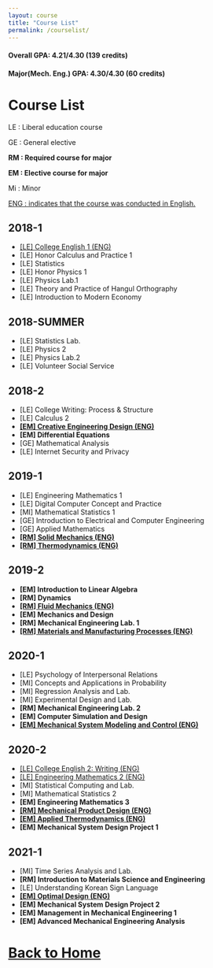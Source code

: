 ```yaml
---
layout: course
title: "Course List"
permalink: /courselist/
---
```


#### Overall GPA: 4.21/4.30 (139 credits)
#### Major(Mech. Eng.) GPA: 4.30/4.30 (60 credits)

# Course List

LE : Liberal education course

GE : General elective

<strong>RM : Required course for major</strong>

<strong>EM : Elective course for major</strong>

Mi : Minor

<u>ENG : indicates that the course was conducted in English.</u>

## 2018-1
* <u>[LE] College English 1 (ENG)</u>
* [LE] Honor Calculus and Practice 1
* [LE] Statistics
* [LE] Honor Physics 1
* [LE] Physics Lab.1
* [LE] Theory and Practice of Hangul Orthography
* [LE] Introduction to Modern Economy

## 2018-SUMMER
* [LE] Statistics Lab.
* [LE] Physics 2
* [LE] Physics Lab.2
* [LE] Volunteer Social Service 

## 2018-2
* [LE] College Writing: Process & Structure
* [LE] Calculus 2
* <u><strong>[EM] Creative Engineering Design (ENG)</strong></u>
* <strong>[EM] Differential Equations</strong>
* [GE] Mathematical Analysis
* [LE] Internet Security and Privacy

## 2019-1
* [LE] Engineering Mathematics 1
* [LE] Digital Computer Concept and Practice
* [MI] Mathematical Statistics 1
* [GE] Introduction to Electrical and Computer Engineering
* [GE] Applied Mathematics
* <u><strong>[RM] Solid Mechanics (ENG)</strong></u>
* <u><strong>[RM] Thermodynamics (ENG)</strong></u>


## 2019-2
* <strong>[EM] Introduction to Linear Algebra</strong>
* <strong>[RM] Dynamics</strong>
* <u><strong>[RM] Fluid Mechanics (ENG)</strong></u>
* <strong>[EM] Mechanics and Design</strong>
* <strong>[RM] Mechanical Engineering Lab. 1</strong>
* <u><strong>[RM] Materials and Manufacturing Processes (ENG)</strong></u>

## 2020-1
* [LE] Psychology of Interpersonal Relations
* [MI] Concepts and Applications in Probability
* [MI] Regression Analysis and Lab.
* [MI] Experimental Design and Lab.
* <strong>[RM] Mechanical Engineering Lab. 2</strong>
* <strong>[EM] Computer Simulation and Design</strong>
* <u><strong>[EM] Mechanical System Modeling and Control (ENG)</strong></u>

## 2020-2
* <u>[LE] College English 2: Writing (ENG)</u>
* <u>[LE] Engineering Mathematics 2 (ENG)</u>
* [MI] Statistical Computing and Lab.
* [MI] Mathematical Statistics 2
* <strong>[EM] Engineering Mathematics 3</strong>
* <u><strong>[RM] Mechanical Product Design (ENG)</strong></u>
* <u><strong>[EM] Applied Thermodynamics (ENG)</strong></u>
* <strong>[EM] Mechanical System Design Project 1</strong>

## 2021-1
* [MI] Time Series Analysis and Lab.
* <strong>[RM] Introduction to Materials Science and Engineering</strong>
* [LE] Understanding Korean Sign Language
* <u><strong>[EM] Optimal Design (ENG)</strong></u>
* <strong>[EM] Mechanical System Design Project 2</strong>
* <strong>[EM] Management in Mechanical Engineering 1</strong>
* <strong>[EM] Advanced Mechanical Engineering Analysis</strong>

# <a href="https://tpgml2612.github.io/CV/#list">Back to Home</a> 
